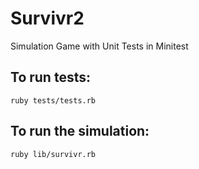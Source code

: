 # Survivr2

Simulation Game with Unit Tests in Minitest

## To run tests:
`ruby tests/tests.rb`

## To run the simulation:
`ruby lib/survivr.rb`
